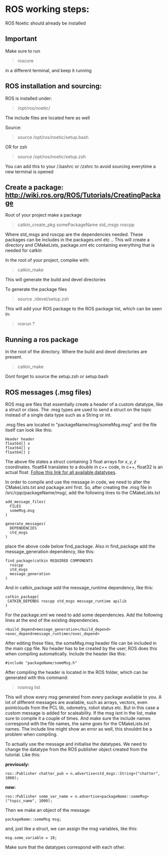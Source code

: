 # ROS working steps:

ROS Noetic should already be installed

## Important

Make sure to run 

> roscore

in a different terminal, and keep it running

## ROS installation and sourcing: 

ROS is installed under:
> /opt/ros/noetic/

The include files are located here as well

Source:
> source /opt/ros/noetic/setup.bash

OR for zsh
> source /opt/ros/noetic/setup.zsh

You can add this to your /.bashrc or /zshrc to avoid sourcing everytime a new terminal is opened

## Create a package: http://wiki.ros.org/ROS/Tutorials/CreatingPackage

Root of your project make a package

> catkin_create_pkg somePackageName std_msgs roscpp

Where std_msgs and roscpp are the dependencies needed. These packages can be includes in the packages.xml etc .. This will create a directory and CMakeLists, package.xml etc containing everything that is needed for catkin

In the root of your project, compike with:
> catkin_make 

This will generate the build and devel directories

To generate the package files
> source ./devel/setup.zsh

This will add your ROS package to the ROS package list, which can be seen in:
> rosrun ? 

## Running a ros package

In the root of the directory. Where the build and devel directories are present.

> catkin_make

Dont forget to source the setup.zsh or setup.bash

## ROS messages (.msg files)

ROS msg are files that essentially create a header of a custom datatype, like a struct or class. The .msg types are used to send a struct on the topic instead of a single data type such as a String or int.

.msg files are located in "packageName/msg/someMsg.msg" and the file itself can look like this:

```
Header header
float64[] x
float64[] y
float64[] z
```

The above file states a struct containing 3 float arrays for $x, y, z$ coordinates. float64 translates to a double in c++ code, in c++, float32 is an actual float. [Follow this link for all available datatypes](http://wiki.ros.org/msg).

In order to compile and use the message in code, we need to alter the CMakeLists.txt and package.xml first. So, after creating the .msg file in /src/cpp/packageName/msg/, add the following lines to the CMakeLists.txt

```
add_message_files(
  FILES
  someMsg.msg
)

generate_messages(
  DEPENDENCIES
  std_msgs
)
```

place the above code below find_package. Also in find_package add the message_generation dependency, like this:

```
find_package(catkin REQUIRED COMPONENTS
  roscpp
  std_msgs
  message_generation
)
```

And in catkin_package add the message_runtime dependency, like this:

```
catkin_package(
 CATKIN_DEPENDS roscpp std_msgs message_runtime apilib
)
```

For the package.xml we need to add some dependencies. Add the following lines at the end of the existing dependencies.

```
<build_depend>message_generation</build_depend>
<exec_depend>message_runtime</exec_depend>
```

After editing these files, the someMsg.msg header file can be included in the main cpp file. No header has to be created by the user, ROS does this when compiling automatically. Include the header like this:

```
#include "packageName/someMsg.h"
```

After compiling the header is located in the ROS folder, which can be generated with this command:

> rosmsg list

This will show every msg generated from every package available to you. A lot of different messages are available, such as arrays, vectors, even pointclouds from the PCL lib, odometry, robot status etc. But in this case a custom message is added for scaleability. If the msg isnt in the list, make sure to compile it a couple of times. And make sure the include names correspond with the file names, the same goes for the CMakeLists.txt names. The include line might show an error as well, this shouldnt be a problem when compiling. 

To actually use the message and initialise the datatypes. We need to change the datatype from the ROS publisher object created from the tutorial. Like this:

**previously:**

```
ros::Publisher chatter_pub = n.advertise<std_msgs::String>("chatter", 1000);
```

**new:**

```
ros::Publisher some_var_name = n.advertise<packageName::someMsg>("topic_name", 1000);
```

Then we make an object of the message:

```
packageName::someMsg msg;
```

and, just like a struct, we can assign the msg variables, like this:

```
msg.some_variable = 10;
```

Make sure that the datatypes correspond with each other.